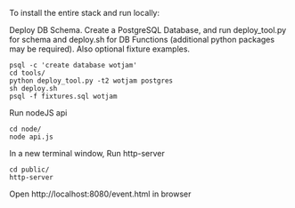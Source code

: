 To install the entire stack and run locally:

Deploy DB Schema.
Create a PostgreSQL Database, and run deploy_tool.py for schema and deploy.sh for DB Functions (additional python packages may be required). Also optional fixture examples.

    psql -c 'create database wotjam'
    cd tools/
    python deploy_tool.py -t2 wotjam postgres
    sh deploy.sh 
    psql -f fixtures.sql wotjam
    
Run nodeJS api

    cd node/
    node api.js

In a new terminal window, Run http-server

    cd public/
    http-server 

Open http://localhost:8080/event.html in browser